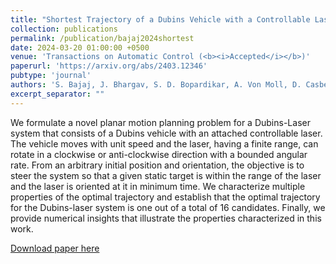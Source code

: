 ```yaml
---
title: "Shortest Trajectory of a Dubins Vehicle with a Controllable Laser"
collection: publications
permalink: /publication/bajaj2024shortest
date: 2024-03-20 01:00:00 +0500
venue: 'Transactions on Automatic Control (<b><i>Accepted</i></b>)'
paperurl: 'https://arxiv.org/abs/2403.12346'
pubtype: 'journal'
authors: 'S. Bajaj, J. Bhargav, S. D. Bopardikar, A. Von Moll, D. Casbeer'
excerpt_separator: ""
---
```

We formulate a novel planar motion planning problem for a Dubins-Laser system that consists of a Dubins vehicle with an attached controllable laser. The vehicle moves with unit speed and the laser, having a finite range, can rotate in a clockwise or anti-clockwise direction with a bounded angular rate. From an arbitrary initial position and orientation, the objective is to steer the system so that a given static target is within the range of the laser and the laser is oriented at it in minimum time. We characterize multiple properties of the optimal trajectory and establish that the optimal trajectory for the Dubins-laser system is one out of a total of 16 candidates. Finally, we provide numerical insights that illustrate the properties characterized in this work.

[Download paper here](https://arxiv.org/abs/2403.12346)